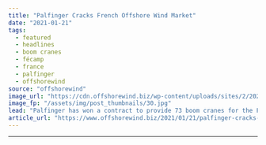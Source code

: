 ```yaml
---
title: "Palfinger Cracks French Offshore Wind Market"
date: "2021-01-21"
tags: 
  - featured
  - headlines
  - boom cranes
  - fécamp
  - france
  - palfinger
  - offshorewind
source: "offshorewind"
image_url: "https://cdn.offshorewind.biz/wp-content/uploads/sites/2/2021/01/21141010/Palfinger-Cracks-French-Offshore-Wind-Market.jpg"
image_fp: "/assets/img/post_thumbnails/30.jpg"
lead: "Palfinger has won a contract to provide 73 boom cranes for the Fécamp offshore"
article_url: "https://www.offshorewind.biz/2021/01/21/palfinger-cracks-french-offshore-wind-market/"
---
```


---
